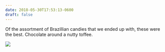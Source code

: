 ```yaml
---
date: 2018-05-30T17:53:13-0600
draft: false
---
```


Of the assortment of Brazillian candies that we ended up with, these were the best. Chocolate around a nutty toffee.

![](/images/2018/07cda47a01.jpg)

